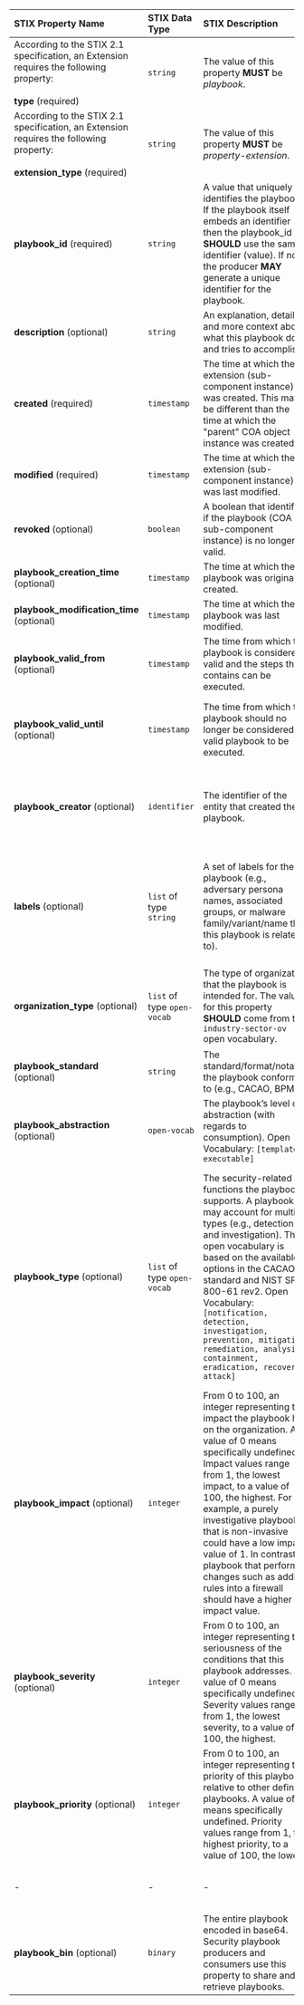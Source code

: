 
|STIX Property Name| STIX Data Type| STIX Description | MISP Attribute Name | MISP Data Type | MISP Description |
| :--- | :--- |:--- | :--- | :--- |:--- |
|According to the STIX 2.1 specification, an Extension requires the following property: <br></br> **type** (required)|`string`|The value of this property **MUST** be *playbook*.|-|-|-|
|According to the STIX 2.1 specification, an Extension requires the following property: <br></br> **extension_type** (required) |`string`|The value of this property **MUST** be *property-extension*.|-|-|-|
|**playbook_id** (required)|`string`|A value that uniquely identifies the playbook. If the playbook itself embeds an identifier then the playbook_id **SHOULD** use the same identifier (value). If not, the producer **MAY** generate a unique identifier for the playbook.| **playbook-id** (required)| `text` | A value that uniquely identifies the playbook. If the playbook itself embeds an identifier then the playbook-id **SHOULD** use the same identifier (value). If not, the producer **MAY** generate a unique identifier for the playbook. |
|**description** (optional)|`string`|An explanation, details, and more context about what this playbook does and tries to accomplish.| **description** (optional)| `text` | An explanation, details, and more context about what this playbook does and tries to accomplish. |
| **created** (required)| `timestamp` | The time at which the extension (sub-component instance) was created. This may be different than the time at which the "parent" COA object instance was created.| -|-|-|
| **modified** (required)| `timestamp` | The time at which the extension (sub-component instance) was last modified. |||
| **revoked** (optional)| `boolean` | A boolean that identifies if the playbook (COA sub-component instance) is no longer valid.| **revoked** (optional)| `boolean` | A boolean that identifies if the playbook is no longer valid (revoked). |
| **playbook_creation_time** (optional)| `timestamp` | The time at which the playbook was originally created. | **playbook-creation-time** (optional)| `datetime` | The date and time at which the playbook was originally created. |
| **playbook_modification_time** (optional)| `timestamp` | The time at which the playbook was last modified. | **playbook-modification-time** (optional)| `datetime` | The date and time at which the playbook was last modified. |
| **playbook_valid_from** (optional)| `timestamp` | The time from which the playbook is considered valid and the steps that it contains can be executed. | **playbook-valid-from** (optional)| `datetime` | The date and time from which the playbook is considered valid and the steps that it contains can be executed. |
| **playbook_valid_until** (optional)| `timestamp` | The time from which the playbook should no longer be considered a valid playbook to be executed. | **playbook-valid-until** (optional)| `datetime` | The date and time from which the playbook should no longer be considered a valid playbook to be executed. |
| **playbook_creator** (optional)| `identifier` | The identifier of the entity that created the playbook. | **playbook-creator** (optional)| `text` | The entity that created the playbook. It can be a natural person or an organization. It may be represented using a unique identifier that identifies the creator. |
| **labels** (optional)| `list` of type `string` | A set of labels for the playbook (e.g., adversary persona names, associated groups, or malware family/variant/name that this playbook is related to). | **labels** (optional)| `text` | Labels for this playbook (e.g., adversary persona names, associated groups, malware family/variant/name that this playbook is related to). Another option is to use MISP tags, taxonomies, and galaxies. |
| **organization_type** (optional)| `list` of type `open-vocab` | The type of organization that the playbook is intended for. The value for this property **SHOULD** come from the `industry-sector-ov` open vocabulary.| **organization-type** (optional)| `text` | The type of organization that the playbook is intended for. This can be an industry sector. Another option is to use MISP tags, taxonomies, and galaxies.|
| **playbook_standard** (optional)| `string` | The standard/format/notation the playbook conforms to (e.g., CACAO, BPMN). | **playbook-standard** (optional)| `text` | The standard/format/notation the playbook conforms to (e.g., CACAO, BPMN). |
| **playbook_abstraction** (optional)| `open-vocab` | The playbook’s level of abstraction (with regards to consumption). Open Vocabulary: `[template, executable]` | **playbook-abstraction** (optional)| `text` | The playbook’s level of abstraction (with regards to consumption). Listed options: `[template, executable]` |
| **playbook_type** (optional)| `list` of type `open-vocab` | The security-related functions the playbook supports. A playbook may account for multiple types (e.g., detection and investigation). The open vocabulary is based on the available options in the CACAO standard and NIST SP 800-61 rev2. Open Vocabulary: `[notification, detection, investigation, prevention, mitigation, remediation, analysis, containment, eradication, recovery, attack]` | **playbook-type** (optional)| `text` | The security-related functions the playbook supports. A playbook may account for multiple types (e.g., detection and investigation). The listed options are based on the CACAO standard and NIST SP 800-61 rev2. Another option is to use MISP tags, taxonomies, and galaxies. Listed options: `[notification, detection, investigation, prevention, mitigation, remediation, analysis, containment, eradication, recovery, attack]` |
| **playbook_impact** (optional)| `integer` | From 0 to 100, an integer representing the impact the playbook has on the organization. A value of 0 means specifically undefined. Impact values range from 1, the lowest impact, to a value of 100, the highest. For example, a purely investigative playbook that is non-invasive could have a low impact value of 1. In contrast, a playbook that performs changes such as adding rules into a firewall should have a higher impact value. | **playbook-impact** (optional)| `text` | From 0 to 100, a value representing the impact the playbook has on the organization. A value of 0 means specifically undefined. Impact values range from 1, the lowest impact, to a value of 100, the highest. For example, a purely investigative playbook that is non-invasive could have a low impact value of 1. In contrast, a playbook that performs changes such as adding rules into a firewall should have a higher impact value. |
| **playbook_severity** (optional)| `integer` | From 0 to 100, an integer representing the seriousness of the conditions that this playbook addresses. A value of 0 means specifically undefined. Severity values range from 1, the lowest severity, to a value of 100, the highest. | **playbook-severity** (optional)| `text` | From 0 to 100, a value representing the seriousness of the conditions that this playbook addresses. A value of 0 means specifically undefined. Severity values range from 1, the lowest severity, to a value of 100, the highest. |
| **playbook_priority** (optional)| `integer` | From 0 to 100, an integer representing the priority of this playbook relative to other defined playbooks. A value of 0 means specifically undefined. Priority values range from 1, the highest priority, to a value of 100, the lowest. | **playbook-priority** (optional)| `text` | From 0 to 100, a value representing the priority of this playbook relative to other defined playbooks. A value of 0 means specifically undefined. Priority values range from 1, the highest priority, to a value of 100, the lowest. |
|-|-|-| **playbook-file** (requiredOneOf)| `attachment` | The entire playbook file/document in its native format (e.g., CACAO JSON or BPMN). |
| **playbook_bin** (optional)| `binary` | The entire playbook encoded in base64. Security playbook producers and consumers use this property to share and retrieve playbooks. | **playbook-base64** (requiredOneOf)| `text` | The entire playbook encoded in base64. |
